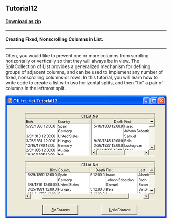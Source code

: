 ## Tutorial12
#### [Download as zip](https://grapecity.github.io/DownGit/#/home?url=https://github.com/GrapeCity/ComponentOne-WinForms-Samples/tree/master/NetFramework\List\CS\Tutorials\Tutorial12)
____
#### Creating Fixed, Nonscrolling Columns in List.
____
Often, you would like to prevent one or more columns from scrolling horizontally or vertically so that they will always be in view.
The SplitCollection of List provides a generalized mechanism for defining groups of adjacent columns, and can be used to implement any number of fixed, nonscrolling columns or rows.
In this tutorial, you will learn how to write code to create a list with two horizontal splits, and then "fix" a pair of columns in the leftmost split.

![screenshot](screenshot.png)
